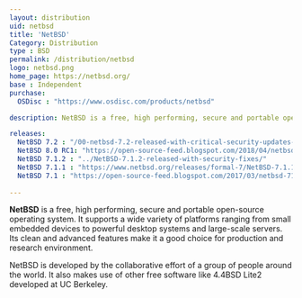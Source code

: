 ```yaml
---
layout: distribution
uid: netbsd
title: 'NetBSD'
Category: Distribution
type : BSD
permalink: /distribution/netbsd
logo: netbsd.png
home_page: https://netbsd.org/
base : Independent
purchase:
  OSDisc : "https://www.osdisc.com/products/netbsd"

description: NetBSD is a free, high performing, secure and portable open-source operating system supporting a wide range of platforms.

releases:
  NetBSD 7.2 : "/00-netbsd-7.2-released-with-critical-security-updates-and-bug-fixes/"
  NetBSD 8.0 RC1: "https://open-source-feed.blogspot.com/2018/04/netbsd-80-rc1-is-available-now.html"
  NetBSD 7.1.2 : "../NetBSD-7.1.2-released-with-security-fixes/"
  NetBSD 7.1.1 : "https://www.netbsd.org/releases/formal-7/NetBSD-7.1.1.html"
  NetBSD 7.1 : "https://open-source-feed.blogspot.com/2017/03/netbsd-71-released-with-raspberry-pi.html"
  
---
```


**NetBSD** is a free, high performing, secure and portable open-source operating system. It supports a wide variety of platforms ranging from small embedded devices to powerful desktop systems and large-scale servers. Its clean and advanced features make it a good choice for production and research environment.

NetBSD is developed by the collaborative effort of a group of people around the world. It also makes use of other free software like 4.4BSD Lite2 developed at UC Berkeley.